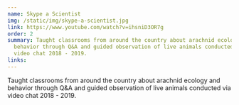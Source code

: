 ```yaml
---
name: Skype a Scientist
img: /static/img/skype-a-scientist.jpg
link: https://www.youtube.com/watch?v=ihsniD3OR7g
order: 2
summary: Taught classrooms from around the country about arachnid ecology and
  behavior through Q&A and guided observation of live animals conducted via
  video chat 2018 - 2019.
links:
---
```


Taught classrooms from around the country about arachnid ecology and behavior through Q&A and guided observation of live animals conducted via video chat 2018 - 2019.
